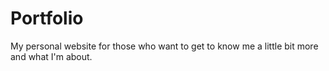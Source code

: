 # Portfolio
My personal website for those who want to get to know me a little bit more and what I'm about.
